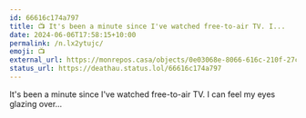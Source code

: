 ```yaml
---
id: 66616c174a797
title: 📺 It's been a minute since I've watched free-to-air TV. I...
date: 2024-06-06T17:58:15+10:00
permalink: /n.lx2ytujc/
emoji: 📺
external_url: https://monrepos.casa/objects/0e03068e-8066-616c-210f-27c123231834
status_url: https://deathau.status.lol/66616c174a797
---
```


It's been a minute since I've watched free-to-air TV. I can feel my eyes glazing over...
